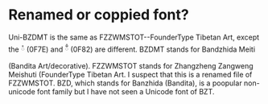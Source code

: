 # Renamed or coppied font? 

Uni-BZDMT is the same as FZZWMSTOT--FounderType Tibetan Art, except the ཾ (0F7E) and  ྃ (0F82) are different. 
BZDMT stands for Bandzhida Meiti (Bandita Art/decorative). FZZWMSTOT stands for Zhangzheng Zangweng Meishuti (FounderType Tibetan Art. 
I suspect that this is a renamed file of FZZWMSTOT. 
BZD, which stands for Banzhida (Bandita), is a poopular non-unicode font family but I have not seen a Unicode font of BZT. 
